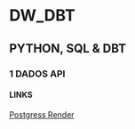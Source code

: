# DW_DBT

## PYTHON, SQL & DBT

### 1 DADOS API

#### LINKS
[Postgress Render](https://dashboard.render.com/)